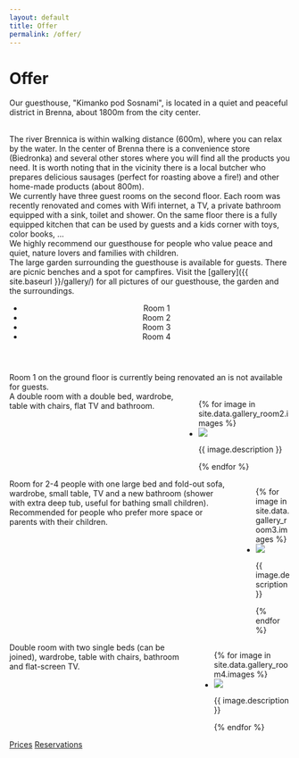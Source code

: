 ```yaml
---
layout: default
title: Offer
permalink: /offer/
---
```


# Offer


Our guesthouse, "Kimanko pod Sosnami", is located in a quiet and peaceful district in Brenna, about 1800m 
from the city center.

<br />
The river Brennica is within walking distance (600m), where you can relax by the water. In the center 
of Brenna there is a convenience store (Biedronka) and several other stores where you will find all the 
products you need. It is worth noting that in the vicinity there is a local butcher who prepares delicious 
sausages (perfect for roasting above a fire!) and other home-made products (about 800m). 

<br />
We currently have three guest rooms on the second floor. Each room was recently
renovated and comes with Wifi internet, a TV, a private bathroom equipped with a sink, toilet and shower. On the same 
floor there is a fully equipped kitchen that can be used by guests and a kids corner with toys, color books, ...

<br />
We highly recommend our guesthouse for people who value peace and quiet, nature lovers and families with children. 

<br />
The large garden surrounding the guesthouse is available for guests. There are picnic benches and a spot for campfires.
Visit the [gallery]({{ site.baseurl }}/gallery/) for all pictures of our guesthouse, the garden and the surroundings.


<br />
<div class="card">
  <header class="card-header">
    <nav class="tabs is-medium">
        <ul>
          <li id="r1-tab" class="tab"><a><span>Room 1</span></a></li>
          <li id="r2-tab" class="tab is-active"><a><span>Room 2</span></a></li>
          <li id="r3-tab" class="tab"><a><span>Room 3</span></a></li>
          <li id="r4-tab" class="tab"><a><span>Room 4</span></a></li>
        </ul>
    </nav> 
  </header>
    <div id="R1" class="content-tab">
        <div class="columns">
            <div class="column is-12">
                <div class="card-content">Room 1 on the ground floor is currently being 
                renovated an is not available for guests.</div>
            </div> 
        </div>
    </div>
    <div id="R2" class="content-tab is-active">
        <div class="columns">
            <div class="column is-6">
                <div class="card-content">A double room with a double bed, wardrobe, table with chairs, flat TV 
                and bathroom.</div>
            </div>    
            <div class="column is-6">
            <ul id="gallery-room2" class="gallery list-unstyled cS-hidden">
                {% for image in site.data.gallery_room2.images %}
                <li data-thumb="{{ image.thumb_path }}"> 
                    <img src="{{ image.path }}" />
                    <p>{{ image.description }}</p>
                </li>    
                {% endfor %}
            </ul>
            </div>
        </div>
    </div>
    <div id="R3" class="content-tab">
        <div class="columns">
            <div class="column is-6">
                <div class="card-content">Room for 2-4 people with one large bed and fold-out sofa, wardrobe, 
                small table, TV and a new bathroom (shower with extra deep tub, useful for bathing small children). 
                Recommended for people who prefer more space or parents with their children.</div>
            </div>    
            <div class="column is-6">              
            <ul id="gallery-room3" class="gallery list-unstyled cS-hidden">
                {% for image in site.data.gallery_room3.images %}
                <li data-thumb="{{ image.thumb_path }}"> 
                    <img src="{{ image.path }}" />
                    <p>{{ image.description }}</p>
                </li>    
                {% endfor %}
            </ul>
            </div> 
        </div>
    </div>
    <div id="R4" class="content-tab">
        <div class="columns">
            <div class="column is-6">
                <div class="card-content">Double room with two single beds (can be joined), wardrobe, table with 
                chairs, bathroom and flat-screen TV.</div>
            </div>    
            <div class="column is-6">
            <ul id="gallery-room4" class="gallery list-unstyled cS-hidden">
                {% for image in site.data.gallery_room4.images %}
                <li data-thumb="{{ image.thumb_path }}"> 
                    <img src="{{ image.path }}" />
                    <p>{{ image.description }}</p>
                </li>    
                {% endfor %}
            </ul>
            </div>
        </div>
  </div>
  <footer class="card-footer">
    <a href="{{ site.baseurl }}/prices/" class="card-footer-item">Prices</a>
    <a href="{{ site.baseurl }}/reservations/" class="card-footer-item">Reservations</a>
  </footer>
</div>

<div class="section">
</div>
<script>
    $(document).ready(function() {
            function init_gallery(gallery) {
                return $(gallery).lightSlider({
                    gallery:true,
                    item:1,
                    thumbItem:9,
                    slideMargin: 0,
                    speed:500,
                    auto:false,
                    loop:true,
                    onSliderLoad: function() {
                        $(gallery).removeClass('cS-hidden');
                    }  
                });            
            }
    
            //init default gallery
            init_gallery('#gallery-room2');
            init_gallery('#gallery-room3');
            init_gallery('#gallery-room4');
            
            $('#r1-tab').click(function(ev) {
                openTab(ev,'R1');
            });            
            $('#r2-tab').click(function(ev) {
                openTab(ev,'R2');
            });
            $('#r3-tab').click(function(ev) {
                openTab(ev,'R3');
            });
            $('#r4-tab').click(function(ev) {
                openTab(ev,'R4');
            });
    });
</script>
